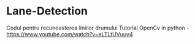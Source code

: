 # Lane-Detection
Codul pentru recunoasterea liniilor drumului
Tutorial OpenCv in python - https://www.youtube.com/watch?v=eLTLtUVuuy4

